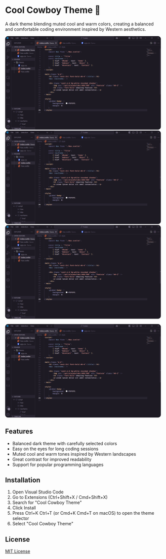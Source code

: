 # Cool Cowboy Theme 🤠

A dark theme blending muted cool and warm colors, creating a balanced and comfortable coding environment inspired by Western aesthetics.

![Theme Preview](./images/theme-preview.png)
![Theme Preview](/images/theme-preview.png)
![Theme Preview](images/theme-preview.PNG)

![Theme Preview](https://raw.githubusercontent.com/LRijpkema/cool-cowboy-theme/main/images/theme-preview.png)


## Features

- Balanced dark theme with carefully selected colors
- Easy on the eyes for long coding sessions
- Muted cool and warm tones inspired by Western landscapes
- Great contrast for improved readability
- Support for popular programming languages



## Installation

1. Open Visual Studio Code
2. Go to Extensions (Ctrl+Shift+X / Cmd+Shift+X)
3. Search for "Cool Cowboy Theme"
4. Click Install
5. Press Ctrl+K Ctrl+T (or Cmd+K Cmd+T on macOS) to open the theme selector
6. Select "Cool Cowboy Theme"

## License

[MIT License](LICENSE.md)